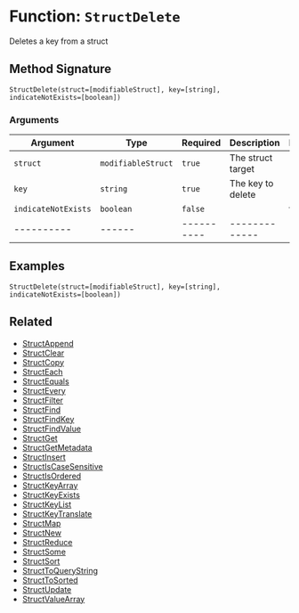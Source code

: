[comment]: # (Note: This documentation is generated dynamically in the build process.  To modify the contents, change the javadoc on the _invoke method of the BIF class)

# Function: `StructDelete`

Deletes a key from a struct

## Method Signature
```
StructDelete(struct=[modifiableStruct], key=[string], indicateNotExists=[boolean])
```
### Arguments

| Argument | Type | Required | Description | Default |
|----------|------|----------|-------------|---------|
| `struct` | `modifiableStruct` | `true` | The struct target | |
| `key` | `string` | `true` | The key to delete | |
| `indicateNotExists` | `boolean` | `false` |  | false|
|----------|------|----------|-------------|---------|



## Examples

```
StructDelete(struct=[modifiableStruct], key=[string], indicateNotExists=[boolean])
```

## Related
  * [StructAppend](StructAppend.md)
  * [StructClear](StructClear.md)
  * [StructCopy](StructCopy.md)
  * [StructEach](StructEach.md)
  * [StructEquals](StructEquals.md)
  * [StructEvery](StructEvery.md)
  * [StructFilter](StructFilter.md)
  * [StructFind](StructFind.md)
  * [StructFindKey](StructFindKey.md)
  * [StructFindValue](StructFindValue.md)
  * [StructGet](StructGet.md)
  * [StructGetMetadata](StructGetMetadata.md)
  * [StructInsert](StructInsert.md)
  * [StructIsCaseSensitive](StructIsCaseSensitive.md)
  * [StructIsOrdered](StructIsOrdered.md)
  * [StructKeyArray](StructKeyArray.md)
  * [StructKeyExists](StructKeyExists.md)
  * [StructKeyList](StructKeyList.md)
  * [StructKeyTranslate](StructKeyTranslate.md)
  * [StructMap](StructMap.md)
  * [StructNew](StructNew.md)
  * [StructReduce](StructReduce.md)
  * [StructSome](StructSome.md)
  * [StructSort](StructSort.md)
  * [StructToQueryString](StructToQueryString.md)
  * [StructToSorted](StructToSorted.md)
  * [StructUpdate](StructUpdate.md)
  * [StructValueArray](StructValueArray.md)
